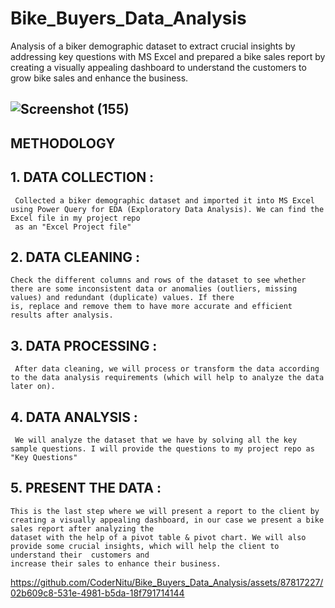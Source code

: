 # Bike_Buyers_Data_Analysis
Analysis of a biker demographic dataset to extract crucial insights by addressing key questions with MS Excel and prepared a bike sales report by creating a visually 
appealing dashboard to understand the customers to grow bike sales and enhance the business.

## ![Screenshot (155)](https://github.com/CoderNitu/Bike_Buyers_Data_Analysis/assets/87817227/d742c144-51d7-4484-8642-865bf991030c)

## METHODOLOGY

## 1. DATA COLLECTION :

     Collected a biker demographic dataset and imported it into MS Excel using Power Query for EDA (Exploratory Data Analysis). We can find the Excel file in my project repo 
     as an "Excel Project file"
   
## 2.  DATA CLEANING :

    Check the different columns and rows of the dataset to see whether there are some inconsistent data or anomalies (outliers, missing values) and redundant (duplicate) values. If there 
    is, replace and remove them to have more accurate and efficient results after analysis.
    
## 3.  DATA PROCESSING :

     After data cleaning, we will process or transform the data according to the data analysis requirements (which will help to analyze the data later on).
    
## 4. DATA ANALYSIS :

     We will analyze the dataset that we have by solving all the key sample questions. I will provide the questions to my project repo as "Key Questions"
   
## 5. PRESENT THE DATA :

    This is the last step where we will present a report to the client by creating a visually appealing dashboard, in our case we present a bike sales report after analyzing the 
    dataset with the help of a pivot table & pivot chart. We will also provide some crucial insights, which will help the client to understand their  customers and 
    increase their sales to enhance their business. 

 https://github.com/CoderNitu/Bike_Buyers_Data_Analysis/assets/87817227/02b609c8-531e-4981-b5da-18f791714144
